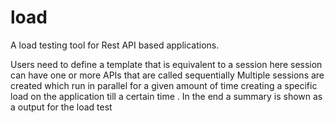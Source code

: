 # load
A load testing tool for Rest API based applications.

Users need to define a template that is equivalent to a session here session can have one or more APIs that are called sequentially
Multiple sessions are created which run in parallel for a given amount of time creating a specific load on the application till a 
certain time .
In the end a summary is shown as a output for the load test


